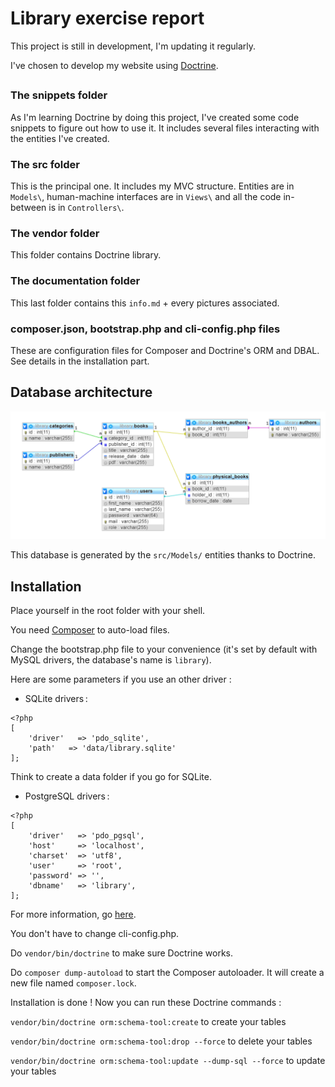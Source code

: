 # Library exercise report

This project is still in development, I'm updating it regularly.

I've chosen to develop my website using [Doctrine](https://www.doctrine-project.org/index.html).
##
### The snippets folder 
As I'm learning Doctrine by doing this project, I've created some code snippets to figure out how to use it. It includes several files interacting with the entities I've created.

### The src folder
This is the principal one. It includes my MVC structure. Entities are in ```Models\```, human-machine interfaces are in ```Views\``` and all the code in-between is in ```Controllers\```.

### The vendor folder
This folder contains Doctrine library.

### The documentation folder
This last folder contains this ```info.md``` + every pictures associated.

### composer.json, bootstrap.php and cli-config.php files
These are configuration files for Composer and Doctrine's ORM and DBAL. See details in the installation part.


## Database architecture
![Picture of the database schema.](database_schema.png "Database schema")

This database is generated by the ```src/Models/``` entities thanks to Doctrine.


## Installation

Place yourself in the root folder with your shell.

You need [Composer](https://getcomposer.org/) to auto-load files.

Change the bootstrap.php file to your convenience (it's set by default with MySQL drivers, the database's name is ```library```). 

Here are some parameters if you use an other driver :

- SQLite drivers :

```
<?php
[
    'driver'   => 'pdo_sqlite',
    'path'   => 'data/library.sqlite'
];
```

Think to create a data folder if you go for SQLite.

- PostgreSQL drivers :

```
<?php
[
    'driver'   => 'pdo_pgsql',
    'host'     => 'localhost',
    'charset'  => 'utf8',
    'user'     => 'root',
    'password' => '',
    'dbname'   => 'library',
];
```

For more information, go [here](https://www.doctrine-project.org/projects/doctrine-dbal/en/latest/reference/configuration.html).

You don't have to change cli-config.php.

Do ```vendor/bin/doctrine``` to make sure Doctrine works.

Do ```composer dump-autoload``` to start the Composer autoloader. It will create a new file named ```composer.lock```.

Installation is done ! Now you can run these Doctrine commands : 

```vendor/bin/doctrine orm:schema-tool:create``` to create your tables

```vendor/bin/doctrine orm:schema-tool:drop --force``` to delete your tables

```vendor/bin/doctrine orm:schema-tool:update --dump-sql --force``` to update your tables
